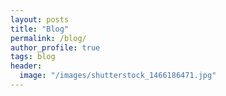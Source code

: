 ```yaml
---
layout: posts
title: "Blog"
permalink: /blog/
author_profile: true
tags: blog
header:
  image: "/images/shutterstock_1466186471.jpg"
---
```


